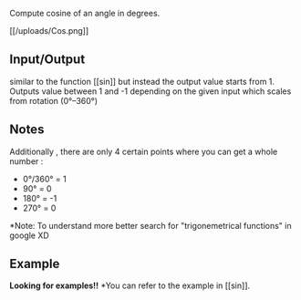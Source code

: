 Compute cosine of an angle in degrees.

[[/uploads/Cos.png]]

## Input/Output
similar to the function [[sin]] but instead the output value starts from 1. Outputs value between 1 and -1 depending on the given input which scales from rotation (0°–360°)

## Notes

Additionally , there are only 4 certain points where you can get a whole number :
- 0°/360° = 1
- 90° = 0
- 180° = -1
- 270° = 0

*Note: To understand more better search for "trigonemetrical functions" in google XD

## Example
**Looking for examples!!** 
  *You can refer to the example in [[sin]].